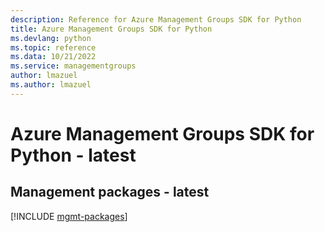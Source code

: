```yaml
---
description: Reference for Azure Management Groups SDK for Python
title: Azure Management Groups SDK for Python
ms.devlang: python
ms.topic: reference
ms.data: 10/21/2022
ms.service: managementgroups
author: lmazuel
ms.author: lmazuel
---
```

# Azure Management Groups SDK for Python - latest

## Management packages - latest
[!INCLUDE [mgmt-packages](management-groups-mgmt-index.md)]